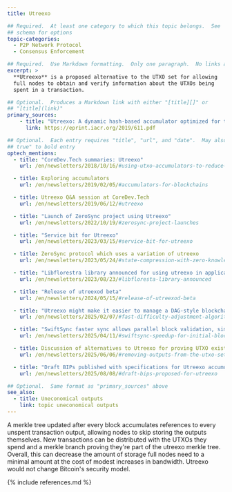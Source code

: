 ```yaml
---
title: Utreexo

## Required.  At least one category to which this topic belongs.  See
## schema for options
topic-categories:
  - P2P Network Protocol
  - Consensus Enforcement

## Required.  Use Markdown formatting.  Only one paragraph.  No links allowed.
excerpt: >
  **Utreexo** is a proposed alternative to the UTXO set for allowing
  full nodes to obtain and verify information about the UTXOs being
  spent in a transaction.

## Optional.  Produces a Markdown link with either "[title][]" or
## "[title](link)"
primary_sources:
    - title: "Utreexo: A dynamic hash-based accumulator optimized for the Bitcoin UTXO set"
      link: https://eprint.iacr.org/2019/611.pdf

## Optional.  Each entry requires "title", "url", and "date".  May also use "feature:
## true" to bold entry
optech_mentions:
  - title: "CoreDev.Tech summaries: Utreexo"
    url: /en/newsletters/2018/10/16/#using-utxo-accumulators-to-reduce-data-storage-requirements-utreexo

  - title: Exploring accumulators
    url: /en/newsletters/2019/02/05/#accumulators-for-blockchains

  - title: Utreexo Q&A session at CoreDev.Tech
    url: /en/newsletters/2019/06/12/#utreexo

  - title: "Launch of ZeroSync project using Utreexo"
    url: /en/newsletters/2022/10/19/#zerosync-project-launches

  - title: "Service bit for Utreexo"
    url: /en/newsletters/2023/03/15/#service-bit-for-utreexo

  - title: ZeroSync protocol which uses a variation of utreexo
    url: /en/newsletters/2023/05/24/#state-compression-with-zero-knowledge-validity-proofs

  - title: "Libflorestra library announced for using utreexo in applications"
    url: /en/newsletters/2023/08/23/#libfloresta-library-announced

  - title: "Release of utreexod beta"
    url: /en/newsletters/2024/05/15/#release-of-utreexod-beta

  - title: "Utreexo might make it easier to manage a DAG-style blockchain"
    url: /en/newsletters/2025/02/07/#fast-difficulty-adjustment-algorithm-for-a-dag-blockchain

  - title: "SwiftSync faster sync allows parallel block validation, similar to Utreexo"
    url: /en/newsletters/2025/04/11/#swiftsync-speedup-for-initial-block-download

  - title: Discussion of alternatives to Utreexo for proving UTXO existence without a UTXO set
    url: /en/newsletters/2025/06/06/#removing-outputs-from-the-utxo-set-based-on-value-and-time

  - title: "Draft BIPs published with specifications for Utreexo accumulator, validation, and P2P protocol"
    url: /en/newsletters/2025/08/08/#draft-bips-proposed-for-utreexo

## Optional.  Same format as "primary_sources" above
see_also:
  - title: Uneconomical outputs
    link: topic uneconomical outputs
---
```

A merkle tree updated after every block accumulates references to
every unspent transaction output, allowing nodes to skip storing the
outputs themselves.  New transactions can be distributed with the
UTXOs they spend and a merkle branch proving they're part of the
utreexo merkle tree.  Overall, this can decrease the amount of storage
full nodes need to a minimal amount at the cost of modest increases in
bandwidth.  Utreexo would not change Bitcoin's security model.

{% include references.md %}
